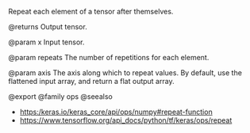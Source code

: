 Repeat each element of a tensor after themselves.

@returns
    Output tensor.

@param x
Input tensor.

@param repeats
The number of repetitions for each element.

@param axis
The axis along which to repeat values. By default, use
the flattened input array, and return a flat output array.

@export
@family ops
@seealso
+ <https:/keras.io/keras_core/api/ops/numpy#repeat-function>
+ <https://www.tensorflow.org/api_docs/python/tf/keras/ops/repeat>
